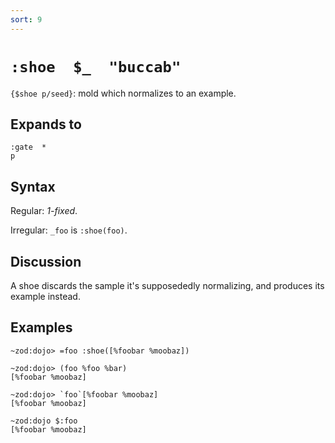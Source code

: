 ```yaml
---
sort: 9
---
```


# `:shoe  $_  "buccab"`

`{$shoe p/seed}`: mold which normalizes to an example.

## Expands to

```
:gate  *
p
```

## Syntax

Regular: *1-fixed*.

Irregular: `_foo` is `:shoe(foo)`.

## Discussion

A shoe discards the sample it's supposededly normalizing, and
produces its example instead.

## Examples

```
~zod:dojo> =foo :shoe([%foobar %moobaz])

~zod:dojo> (foo %foo %bar)
[%foobar %moobaz]

~zod:dojo> `foo`[%foobar %moobaz]
[%foobar %moobaz]

~zod:dojo $:foo
[%foobar %moobaz]
```
